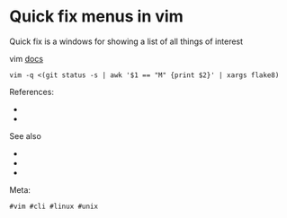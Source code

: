 # Quick fix menus in vim

Quick fix is a windows for showing a list of all things of interest

vim [docs]

[docs]: https://vimdoc.sourceforge.net/htmldoc/quickfix.html#quickfix-window
[guide]: https://freshman.tech/vim-quickfix-and-location-list/

```
vim -q <(git status -s | awk '$1 == "M" {print $2}' | xargs flake8)
```

References:

- [^78.1]: https://freshman.tech/vim-quickfix-and-location-list/
- [^78.2]: https://til.codeinthehole.com/posts/how-to-use-stdin-to-populate-vims-quickfix-list/

See also

- [docs]: https://vimdoc.sourceforge.net/htmldoc/quickfix.html#quickfix-window
- [guide]: https://freshman.tech/vim-quickfix-and-location-list/
- [cool technique]: https://til.codeinthehole.com/posts/how-to-use-stdin-to-populate-vims-quickfix-list/

Meta:

    #vim #cli #linux #unix
